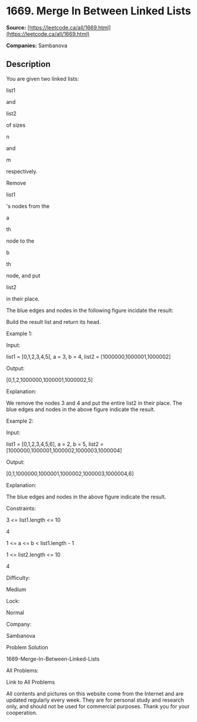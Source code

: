 # 1669. Merge In Between Linked Lists

**Source:** [https://leetcode.ca/all/1669.html](https://leetcode.ca/all/1669.html)

**Companies:** Sambanova

## Description

You are given two linked lists:

list1

and

list2

of sizes

n

and

m

respectively.

Remove

list1

's nodes from the

a

th

node to the

b

th

node, and put

list2

in their place.

The blue edges and nodes in the following figure incidate the result:

Build the result list and return its head.

Example 1:

Input:

list1 = [0,1,2,3,4,5], a = 3, b = 4, list2 = [1000000,1000001,1000002]

Output:

[0,1,2,1000000,1000001,1000002,5]

Explanation:

We remove the nodes 3 and 4 and put the entire list2 in their place. The blue edges and nodes in the above figure indicate the result.

Example 2:

Input:

list1 = [0,1,2,3,4,5,6], a = 2, b = 5, list2 = [1000000,1000001,1000002,1000003,1000004]

Output:

[0,1,1000000,1000001,1000002,1000003,1000004,6]

Explanation:

The blue edges and nodes in the above figure indicate the result.

Constraints:

3 <= list1.length <= 10

4

1 <= a <= b < list1.length - 1

1 <= list2.length <= 10

4

Difficulty:

Medium

Lock:

Normal

Company:

Sambanova

Problem Solution

1669-Merge-In-Between-Linked-Lists

All Problems:

Link to All Problems

All contents and pictures on this website come from the Internet and are updated regularly every week. They are for personal study and research only, and should not be used for commercial purposes. Thank you for your cooperation.

